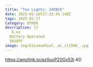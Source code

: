 ```yaml
---
title: "Tea Lights: 24PACK"
date: 2025-02-16T17:32:45.148Z
tags: 2025-02-17
Category: OTHER
description: |2
   6.xx
  Battery Operated 
  56%OFF
image: img/61ioexehiwl._ac_sl1500_.jpg
---
```

https://amzlink.to/az0uyPZ0Gv53j
AD